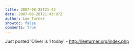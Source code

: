 ```yaml
---
title: 2007-08-28T21-43
date: 2007-08-28T21:43:07Z
author: Lee Turner
showtoc: false
comments: true
---
```


Just posted 'Oliver is 1 today' - http://leeturner.org/index.php

